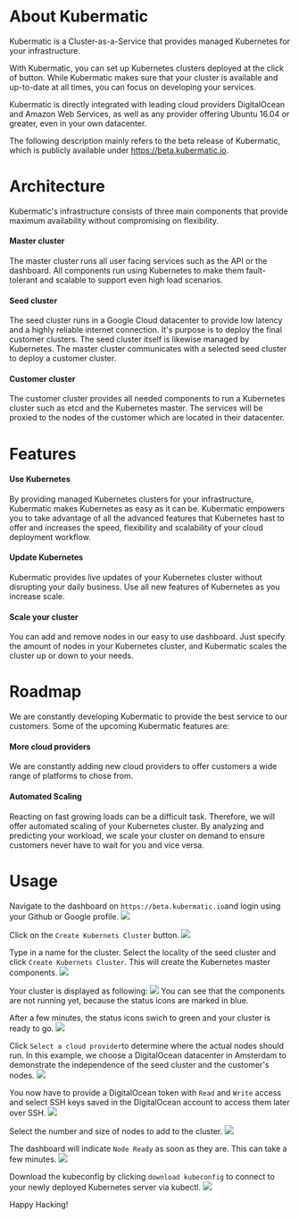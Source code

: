 # About Kubermatic
Kubermatic is a Cluster-as-a-Service that provides managed Kubernetes for your infrastructure. 

With Kubermatic, you can set up Kubernetes clusters deployed at the click of button. 
While Kubermatic makes sure that your cluster is available and up-to-date at all times, you can focus on developing your services. 

Kubermatic is directly integrated with leading cloud providers DigitalOcean and Amazon Web Services, as well as any provider offering Ubuntu 16.04 or greater, even in your own datacenter. 

The following description mainly refers to the beta release of Kubermatic, which is publicly available under https://beta.kubermatic.io.

# Architecture
Kubermatic's infrastructure consists of three main components that provide maximum availability without compromising on flexibility.

#### Master cluster
The master cluster runs all user facing services such as the API or the dashboard. 
All components run using Kubernetes to make them fault-tolerant and scalable to support even high load scenarios.

#### Seed cluster
The seed cluster runs in a Google Cloud datacenter to provide low latency and a highly reliable internet connection. 
It's purpose is to deploy the final customer clusters.
The seed cluster itself is likewise managed by Kubernetes.
The master cluster communicates with a selected seed cluster to deploy a customer cluster.

#### Customer cluster
The customer cluster provides all needed components to run a Kubernetes cluster such as etcd and the Kubernetes master.
The services will be proxied to the nodes of the customer which are located in their datacenter.

# Features
#### Use Kubernetes
By providing managed Kubernetes clusters for your infrastructure, Kubermatic makes Kubernetes as easy as it can be.
Kubermatic empowers you to take advantage of all the advanced features that Kubernetes hast to offer and increases the speed, flexibility and scalability of your cloud deployment workflow. 

#### Update Kubernetes
Kubermatic provides live updates of your Kubernetes cluster without disrupting your daily business.
Use all new features of Kubernetes as you increase scale.

#### Scale your cluster
You can add and remove nodes in our easy to use dashboard. 
Just specify the amount of nodes in your Kubernetes cluster, and Kubermatic scales the cluster up or down to your needs.

# Roadmap
We are constantly developing Kubermatic to provide the best service to our customers. Some of the upcoming Kubermatic features are:

#### More cloud providers
We are constantly adding new cloud providers to offer customers a wide range of platforms to chose from.  

#### Automated Scaling
Reacting on fast growing loads can be a difficult task. Therefore,  we will offer automated scaling of your Kubernetes cluster.
By analyzing and predicting your workload, we scale your cluster on demand to ensure customers never have to wait for you and vice versa.

# Usage
Navigate to the dashboard on `https://beta.kubermatic.io`and login using your Github or Google profile.
![](usage/login.png "")

Click on the `Create Kubernets Cluster` button.
![](usage/startpage.png "")

Type in a name for the cluster.
Select the locality of the seed cluster and click `Create Kubernets Cluster`.
This will create the Kubernetes master components.
![](usage/create_cluster.png "")

Your cluster is displayed as following:
![](usage/wait_cluster.png "")
You can see that the components are not running yet, because the status icons are marked in blue. 

After a few minutes, the status icons swich to green and your cluster is ready to go.
![](usage/cluster_ready.png "")

Click `Select a cloud provider`to determine where the actual nodes should run.
In this example, we choose a DigitalOcean datacenter in Amsterdam to demonstrate the independence of the seed cluster and the customer's nodes.
![](usage/select_provider_1.png "")

You now have to provide a DigitalOcean token with `Read` and `Write` access and select SSH keys saved in the DigitalOcean account to access them later over SSH.
![](usage/select_provider_2.png "")

Select the number and size of nodes to add to the cluster.
![](usage/create_nodes.png "")

The dashboard will indicate `Node Ready` as soon as they are. This can take a few minutes.
![](usage/wait_node.png "")

Download the kubeconfig by clicking `download kubeconfig` to connect to your newly deployed Kubernetes server via kubectl.
![](usage/terminal_nodes_list.png "")

Happy Hacking!
